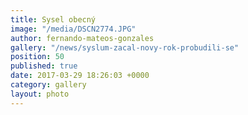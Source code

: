 ```yaml
---
title: Sysel obecný
image: "/media/DSCN2774.JPG"
author: fernando-mateos-gonzales
gallery: "/news/syslum-zacal-novy-rok-probudili-se"
position: 50
published: true
date: 2017-03-29 18:26:03 +0000
category: gallery
layout: photo
---
```

